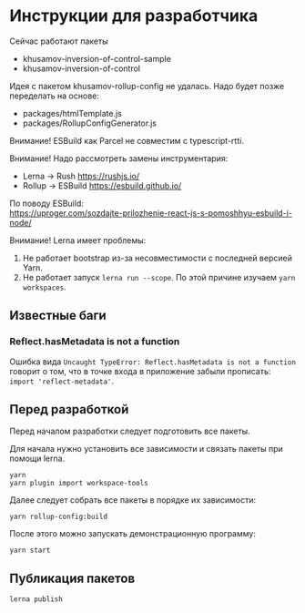 Инструкции для разработчика
===========================

Сейчас работают пакеты
- khusamov-inversion-of-control-sample
- khusamov-inversion-of-control

Идея с пакетом khusamov-rollup-config не удалась. Надо будет позже переделать на основе:
- packages/htmlTemplate.js
- packages/RollupConfigGenerator.js

Внимание! ESBuild как Parcel не совместим с typescript-rtti.

Внимание! Надо рассмотреть замены инструментария:
- Lerna -> Rush https://rushjs.io/
- Rollup -> ESBuild https://esbuild.github.io/

По поводу ESBuild:  
https://uproger.com/sozdajte-prilozhenie-react-js-s-pomoshhyu-esbuild-i-node/

Внимание! Lerna имеет проблемы:
1. Не работает bootstrap из-за несовместимости с последней версией Yarn.
2. Не работает запуск `lerna run --scope`.
По этой причине изучаем `yarn workspaces`.


Известные баги
--------------

### Reflect.hasMetadata is not a function

Ошибка вида
`Uncaught TypeError: Reflect.hasMetadata is not a function`
говорит о том, что в точке входа в приложение забыли прописать:
`import 'reflect-metadata'`.


Перед разработкой
-----------------

Перед началом разработки следует подготовить все пакеты.

Для начала нужно установить все зависимости и связать пакеты при помощи lerna.

```
yarn
yarn plugin import workspace-tools
``` 

Далее следует собрать все пакеты в порядке их зависимости:

```
yarn rollup-config:build
```

После этого можно запускать демонстрационную программу:

```
yarn start
```

Публикация пакетов
------------------

```
lerna publish
```